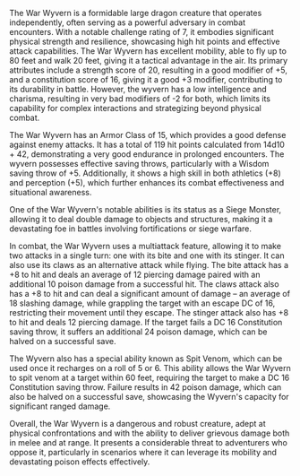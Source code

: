 The War Wyvern is a formidable large dragon creature that operates independently, often serving as a powerful adversary in combat encounters. With a notable challenge rating of 7, it embodies significant physical strength and resilience, showcasing high hit points and effective attack capabilities. The War Wyvern has excellent mobility, able to fly up to 80 feet and walk 20 feet, giving it a tactical advantage in the air. Its primary attributes include a strength score of 20, resulting in a good modifier of +5, and a constitution score of 16, giving it a good +3 modifier, contributing to its durability in battle. However, the wyvern has a low intelligence and charisma, resulting in very bad modifiers of -2 for both, which limits its capability for complex interactions and strategizing beyond physical combat. 

The War Wyvern has an Armor Class of 15, which provides a good defense against enemy attacks. It has a total of 119 hit points calculated from 14d10 + 42, demonstrating a very good endurance in prolonged encounters. The wyvern possesses effective saving throws, particularly with a Wisdom saving throw of +5. Additionally, it shows a high skill in both athletics (+8) and perception (+5), which further enhances its combat effectiveness and situational awareness.

One of the War Wyvern's notable abilities is its status as a Siege Monster, allowing it to deal double damage to objects and structures, making it a devastating foe in battles involving fortifications or siege warfare.

In combat, the War Wyvern uses a multiattack feature, allowing it to make two attacks in a single turn: one with its bite and one with its stinger. It can also use its claws as an alternative attack while flying. The bite attack has a +8 to hit and deals an average of 12 piercing damage paired with an additional 10 poison damage from a successful hit. The claws attack also has a +8 to hit and can deal a significant amount of damage – an average of 18 slashing damage, while grappling the target with an escape DC of 16, restricting their movement until they escape. The stinger attack also has +8 to hit and deals 12 piercing damage. If the target fails a DC 16 Constitution saving throw, it suffers an additional 24 poison damage, which can be halved on a successful save.

The Wyvern also has a special ability known as Spit Venom, which can be used once it recharges on a roll of 5 or 6. This ability allows the War Wyvern to spit venom at a target within 60 feet, requiring the target to make a DC 16 Constitution saving throw. Failure results in 42 poison damage, which can also be halved on a successful save, showcasing the Wyvern's capacity for significant ranged damage.

Overall, the War Wyvern is a dangerous and robust creature, adept at physical confrontations and with the ability to deliver grievous damage both in melee and at range. It presents a considerable threat to adventurers who oppose it, particularly in scenarios where it can leverage its mobility and devastating poison effects effectively.